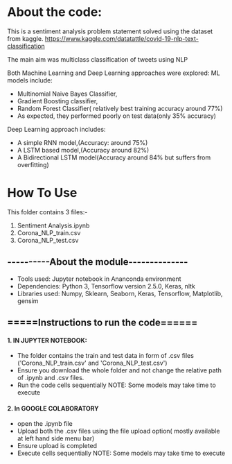 
# About the code: 

This is a sentiment analysis problem statement solved using the dataset from kaggle.
https://www.kaggle.com/datatattle/covid-19-nlp-text-classification


The main aim was multiclass classification of tweets using NLP

Both Machine Learning and Deep Learning approaches were explored:
ML models include:
- Multinomial Naive Bayes Classifier, 
- Gradient Boosting classifier,
- Random Forest Classifier( relatively best training accuracy around 77%)
- As expected, they performed poorly on test data(only 35% accuracy)

Deep Learning approach includes:
- A simple RNN model,(Accuracy: around 75%)
- A LSTM based model,(Accuracy around 82%)
- A Bidirectional LSTM model(Accuracy around 84% but suffers from overfitting)

# How To Use

This folder contains 3 files:-
1. Sentiment Analysis.ipynb
2. Corona_NLP_train.csv 
3. Corona_NLP_test.csv


## ----------About the module--------------

- Tools used: Jupyter notebook in Ananconda environment
- Dependencies: Python 3, Tensorflow version 2.5.0, Keras, nltk
- Libraries used: Numpy, Sklearn, Seaborn, Keras, Tensorflow, Matplotlib, gensim

## =====Instructions to run the code======

#### 1. IN JUPYTER NOTEBOOK:
- The folder contains the train and test data in form of .csv files ('Corona_NLP_train.csv' and 'Corona_NLP_test.csv')
- Ensure you download the whole folder and not change the relative path of .ipynb and .csv files.
- Run the code cells sequentially 
NOTE: Some models may take time to execute

#### 2. In GOOGLE COLABORATORY
- open the .ipynb file
- Upload both the .csv files using the file upload option( mostly available at left hand side menu bar)
- Ensure upload is completed
- Execute cells sequentially
NOTE: Some models may take time to execute





